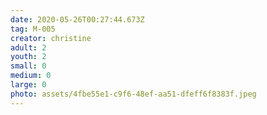 ```yaml
---
date: 2020-05-26T00:27:44.673Z
tag: M-005
creator: christine
adult: 2
youth: 2
small: 0
medium: 0
large: 0
photo: assets/4fbe55e1-c9f6-48ef-aa51-dfeff6f8383f.jpeg
---
```

